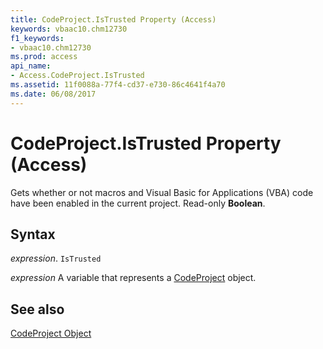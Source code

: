 ```yaml
---
title: CodeProject.IsTrusted Property (Access)
keywords: vbaac10.chm12730
f1_keywords:
- vbaac10.chm12730
ms.prod: access
api_name:
- Access.CodeProject.IsTrusted
ms.assetid: 11f0088a-77f4-cd37-e730-86c4641f4a70
ms.date: 06/08/2017
---
```



# CodeProject.IsTrusted Property (Access)

Gets whether or not macros and Visual Basic for Applications (VBA) code have been enabled in the current project. Read-only  **Boolean**.


## Syntax

 _expression_. `IsTrusted`

 _expression_ A variable that represents a [CodeProject](./Access.CodeProject.md) object.


## See also


[CodeProject Object](Access.CodeProject.md)


